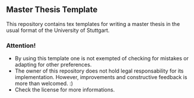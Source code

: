 ## Master Thesis Template
This repository contains tex templates for writing a master thesis in the usual format of the University of Stuttgart.

### Attention!
- By using this template one is not exempted of checking for mistakes or adapting for other preferences. 
- The owner of this repository does not hold legal responsability for its implementation. However, improvements and constructive feedback is more than welcomed. :)
- Check the license for more informations.
